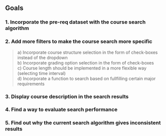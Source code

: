 ## Goals
### 1. Incorporate the pre-req dataset with the course search algorithm
### 2. Add more filters to make the course search more specific
> a) Incorporate course structure selection in the form of check-boxes instead of the dropdown <br>
> b) Incorporate grading option selection in the form of check-boxes <br>
> c) Course length should be implemented in a more flexible way (selecting time interval) <br>
> d) Incorporate a function to search based on fullfilling certain major requirements 
### 3. Display course description in the search results
### 4. Find a way to evaluate search performance
### 5. Find out why the current search algorithm gives inconsistent results

